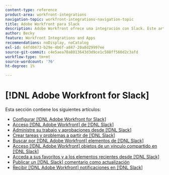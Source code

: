 ```yaml
---
content-type: reference
product-area: workfront-integrations
navigation-topic: workfront-integrations-navigation-topic
title: Adobe Workfront para Slack
description: Adobe Workfront ofrece una integración con Slack. Este artículo contiene vínculos a instrucciones sobre casos de uso comunes para este escenario, así como instrucciones para la configuración.
author: Becky
feature: Workfront Integrations and Apps
recommendations: noDisplay, noCatalog
exl-id: 64fd0473-b29e-4b6f-a847-20a8d29997ee
source-git-commit: c4e5aea70a8013643d3d9ce1c588ff560d2c3afd
workflow-type: tm+mt
source-wordcount: '76'
ht-degree: 1%

---
```


# [!DNL Adobe Workfront for Slack]

Esta sección contiene los siguientes artículos:

* [Configurar [!DNL Adobe Workfront for Slack]](../../workfront-integrations-and-apps/using-workfront-with-slack/configure-workfront-for-slack.md)
* [Acceso [!DNL Adobe Workfront] de [!DNL Slack]](../../workfront-integrations-and-apps/using-workfront-with-slack/access-workfront-from-slack.md)
* [Administre su trabajo y aprobaciones desde [!DNL Slack]](../../workfront-integrations-and-apps/using-workfront-with-slack/manage-your-work-and-approvals-from-slack.md)
* [Crear tareas y problemas a partir de [!DNL Slack]](../../workfront-integrations-and-apps/using-workfront-with-slack/create-tasks-and-issues-from-slack.md)
* [Buscar por [!DNL Adobe Workfront] elementos de [!DNL Slack]](../../workfront-integrations-and-apps/using-workfront-with-slack/search-for-wf-items-from-slack.md)
* [Acceso [!DNL Adobe Workfront] objetos de un vínculo compartido en [!DNL Slack]](../../workfront-integrations-and-apps/using-workfront-with-slack/access-wf-objects-from-shared-linked-in-slack.md)
* [Acceda a sus favoritos y a los elementos recientes desde [!DNL Slack]](../../workfront-integrations-and-apps/using-workfront-with-slack/access-favorites-and-recent-items-from-slack.md)
* [Publicar un [!DNL Slack] comentario como actualización](../../workfront-integrations-and-apps/using-workfront-with-slack/post-a-slack-comment-as-an-update.md)
* [Recibir [!DNL Adobe Workfront] notificaciones en [!DNL Slack]](../../workfront-integrations-and-apps/using-workfront-with-slack/receive-workfront-notifications-in-slack.md)
